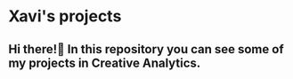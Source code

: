 # Xavi's projects

## Hi there!👋 In this repository you can see some of my projects in Creative Analytics.

